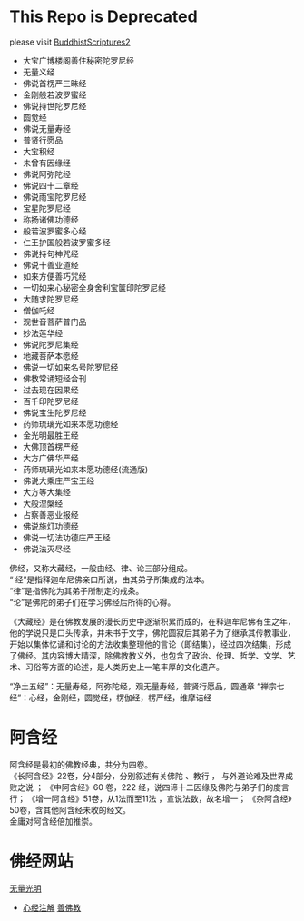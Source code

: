 # This Repo is Deprecated
please visit [BuddhistScriptures2](https://github.com/weiyinfu/BuddhistScriptures2)

* 大宝广博楼阁善住秘密陀罗尼经
* 无量义经
* 佛说首楞严三昧经
* 金刚般若波罗蜜经
* 佛说持世陀罗尼经
* 圆觉经
* 佛说无量寿经
* 普贤行愿品
* 大宝积经
* 未曾有因缘经
* 佛说阿弥陀经
* 佛说四十二章经
* 佛说雨宝陀罗尼经
* 宝星陀罗尼经
* 称扬诸佛功德经
* 般若波罗蜜多心经
* 仁王护国般若波罗蜜多经
* 佛说持句神咒经
* 佛说十善业道经
* 如来方便善巧咒经
* 一切如来心秘密全身舍利宝箧印陀罗尼经
* 大随求陀罗尼经
* 僧伽吒经
* 观世音菩萨普门品
* 妙法莲华经
* 佛说陀罗尼集经
* 地藏菩萨本愿经
* 佛说一切如来名号陀罗尼经
* 佛教常诵短经合刊
* 过去现在因果经
* 百千印陀罗尼经
* 佛说宝生陀罗尼经
* 药师琉璃光如来本愿功德经
* 金光明最胜王经
* 大佛顶首楞严经
* 大方广佛华严经
* 药师琉璃光如来本愿功德经(流通版)
* 佛说大乘庄严宝王经
* 大方等大集经
* 大般涅槃经
* 占察善恶业报经
* 佛说施灯功德经
* 佛说一切法功德庄严王经
* 佛说法灭尽经


佛经，又称大藏经，一般由经、律、论三部分组成。  
“ 经”是指释迦牟尼佛亲口所说，由其弟子所集成的法本。  
“律”是指佛陀为其弟子所制定的戒条。   
“论”是佛陀的弟子们在学习佛经后所得的心得。

《大藏经》是在佛教发展的漫长历史中逐渐积累而成的，在释迦牟尼佛有生之年，他的学说只是口头传承，并未书于文字，佛陀圆寂后其弟子为了继承其传教事业，开始以集体忆诵和讨论的方法收集整理他的言论（即结集），经过四次结集，形成了佛经。其内容博大精深，除佛教教义外，也包含了政治、伦理、哲学、文学、艺术、习俗等方面的论述，是人类历史上一笔丰厚的文化遗产。

“净土五经”：无量寿经，阿弥陀经，观无量寿经，普贤行愿品，圆通章
“禅宗七经”：心经，金刚经，圆觉经，楞伽经，楞严经，维摩诘经

# 阿含经
阿含经是最初的佛教经典，共分为四卷。  
《长阿含经》22卷，分4部分，分别叙述有关佛陀 、教行 ， 与外道论难及世界成败之说 ；
《中阿含经》60 卷，222 经，说四谛十二因缘及佛陀与弟子们的度言行；
《增一阿含经》51卷，从1法而至11法 ，宣说法数，故名增一；
《杂阿含经》50卷，含其他阿含经未收的经文。  
金庸对阿含经倍加推崇。

# 佛经网站
[无量光明](https://www.gming.org/fojing/)
* [心经注解](https://www.gming.org/fojing/xinjing/26096.html)
[善佛教](https://www.liaotuo.com/fojing/)
